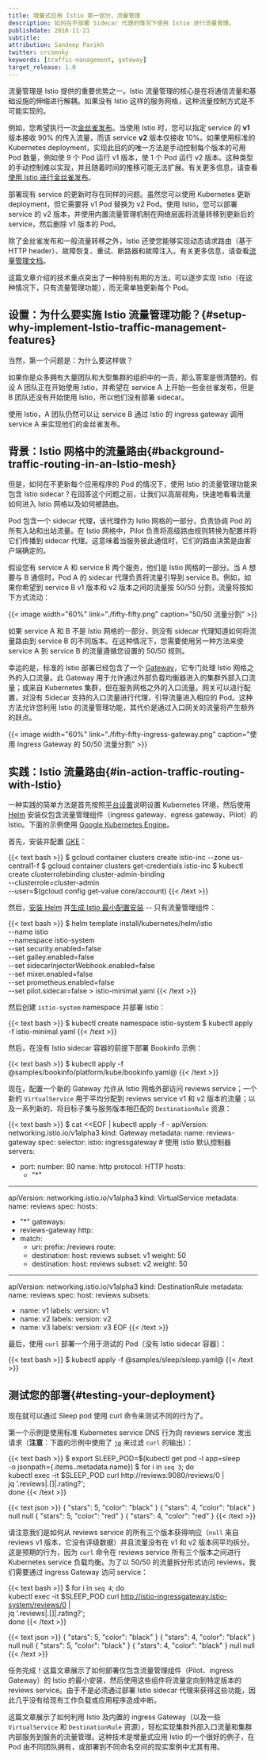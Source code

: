 ```yaml
---
title: 增量式应用 Istio 第一部分，流量管理
description: 如何在不部署 Sidecar 代理的情况下使用 Istio 进行流量管理。
publishdate: 2018-11-21
subtitle:
attribution: Sandeep Parikh
twitter: crcsmnky
keywords: [traffic-management, gateway]
target_release: 1.0
---
```


流量管理是 Istio 提供的重要优势之一。Istio 流量管理的核心是在将通信流量和基础设施的伸缩进行解耦。如果没有 Istio 这样的服务网格，这种流量控制方式是不可能实现的。

例如，您希望执行一次[金丝雀发布](https://martinfowler.com/bliki/CanaryRelease.html)。当使用 Istio 时，您可以指定 service 的 **v1** 版本接收 90% 的传入流量，而该 service **v2** 版本仅接收 10%。如果使用标准的 Kubernetes deployment，实现此目的的唯一方法是手动控制每个版本的可用 Pod 数量，例如使 9 个 Pod 运行 v1 版本，使 1 个 Pod 运行 v2 版本。这种类型的手动控制难以实现，并且随着时间的推移可能无法扩展。有关更多信息，请查看[使用 Istio 进行金丝雀发布](/zh/blog/2017/0.1-canary/)。

部署现有 service 的更新时存在同样的问题。虽然您可以使用 Kubernetes 更新 deployment，但它需要将 v1 Pod 替换为 v2 Pod。使用 Istio，您可以部署 service 的 v2 版本，并使用内置流量管理机制在网络层面将流量转移到更新后的 service，然后删除 v1 版本的 Pod。

除了金丝雀发布和一般流量转移之外，Istio 还使您能够实现动态请求路由（基于 HTTP header）、故障恢复、重试、断路器和故障注入。有关更多信息，请查看[流量管理文档](/zh/docs/concepts/traffic-management/)。

这篇文章介绍的技术重点突出了一种特别有用的方法，可以逐步实现 Istio（在这种情况下，只有流量管理功能），而无需单独更新每个 Pod。

## 设置：为什么要实施 Istio 流量管理功能？{#setup-why-implement-Istio-traffic-management-features}

当然，第一个问题是：为什么要这样做？

如果你是众多拥有大量团队和大型集群的组织中的一员，那么答案是很清楚的。假设 A 团队正在开始使用 Istio，并希望在 service A 上开始一些金丝雀发布，但是 B 团队还没有开始使用 Istio，所以他们没有部署 sidecar。

使用 Istio，A 团队仍然可以让 service B 通过 Istio 的 ingress gateway 调用 service A 来实现他们的金丝雀发布。

## 背景：Istio 网格中的流量路由{#background-traffic-routing-in-an-Istio-mesh}

但是，如何在不更新每个应用程序的 Pod 的情况下，使用 Istio 的流量管理功能来包含 Istio sidecar？在回答这个问题之前，让我们以高层视角，快速地看看流量如何进入 Istio 网格以及如何被路由。

Pod 包含一个 sidecar 代理，该代理作为 Istio 网格的一部分，负责协调 Pod 的所有入站和出站流量。在 Istio 网格中，Pilot 负责将高级路由规则转换为配置并将它们传播到 sidecar 代理。这意味着当服务彼此通信时，它们的路由决策是由客户端确定的。

假设您有 service A 和 service B 两个服务，他们是 Istio 网格的一部分。当 A 想要与 B 通信时，Pod A 的 sidecar 代理负责将流量引导到 service B。例如，如果你希望到 service B v1 版本和 v2 版本之间的流量按 50/50 分割，流量将按如下方式流动：

{{< image width="60%" link="./fifty-fifty.png" caption="50/50 流量分割" >}}

如果 service A 和 B 不是 Istio 网格的一部分，则没有 sidecar 代理知道如何将流量路由到 service B 的不同版本。在这种情况下，您需要使用另一种方法来使 service A 到 service B 的流量遵循您设置的 50/50 规则。

幸运的是，标准的 Istio 部署已经包含了一个 [Gateway](/zh/docs/concepts/traffic-management/#gateways)，它专门处理 Istio 网格之外的入口流量。此 Gateway 用于允许通过外部负载均衡器进入的集群外部入口流量；或来自 Kubernetes 集群，但在服务网格之外的入口流量。网关可以进行配置，对没有 Sidecar 支持的入口流量进行代理，引导流量进入相应的 Pod。这种方法允许您利用 Istio 的流量管理功能，其代价是通过入口网关的流量将产生额外的跃点。

{{< image width="60%" link="./fifty-fifty-ingress-gateway.png" caption="使用 Ingress Gateway 的 50/50 流量分割" >}}

## 实践：Istio 流量路由{#in-action-traffic-routing-with-Istio}

一种实践的简单方法是首先按照[平台设置](/zh/docs/setup/platform-setup/)说明设置 Kubernetes 环境，然后使用 [Helm](/zh/docs/setup/install/helm/) 安装仅包含流量管理组件（ingress gateway、egress gateway、Pilot）的 Istio。下面的示例使用 [Google Kubernetes Engine](https://cloud.google.com/gke)。

首先，安装并配置 [GKE](/zh/docs/setup/platform-setup/gke/)：

{{< text bash >}}
$ gcloud container clusters create istio-inc --zone us-central1-f
$ gcloud container clusters get-credentials istio-inc
$ kubectl create clusterrolebinding cluster-admin-binding \
   --clusterrole=cluster-admin \
   --user=$(gcloud config get-value core/account)
{{< /text >}}

然后，[安装 Helm](https://helm.sh/docs/intro/install/) 并[生成 Istio 最小配置安装](/zh/docs/setup/install/helm/) -- 只有流量管理组件：

{{< text bash >}}
$ helm template install/kubernetes/helm/istio \
  --name istio \
  --namespace istio-system \
  --set security.enabled=false \
  --set galley.enabled=false \
  --set sidecarInjectorWebhook.enabled=false \
  --set mixer.enabled=false \
  --set prometheus.enabled=false \
  --set pilot.sidecar=false > istio-minimal.yaml
{{< /text >}}

然后创建 `istio-system` namespace 并部署 Istio：

{{< text bash >}}
$ kubectl create namespace istio-system
$ kubectl apply -f istio-minimal.yaml
{{< /text >}}

然后，在没有 Istio sidecar 容器的前提下部署 Bookinfo 示例：

{{< text bash >}}
$ kubectl apply -f @samples/bookinfo/platform/kube/bookinfo.yaml@
{{< /text >}}

现在，配置一个新的 Gateway 允许从 Istio 网格外部访问 reviews service；一个新的 `VirtualService` 用于平均分配到 reviews service v1 和 v2 版本的流量；以及一系列新的、将目标子集与服务版本相匹配的 `DestinationRule` 资源：

{{< text bash >}}
$ cat <<EOF | kubectl apply -f -
apiVersion: networking.istio.io/v1alpha3
kind: Gateway
metadata:
  name: reviews-gateway
spec:
  selector:
    istio: ingressgateway # 使用 istio 默认控制器
  servers:
- port:
      number: 80
      name: http
      protocol: HTTP
    hosts:
  - "*"
---
apiVersion: networking.istio.io/v1alpha3
kind: VirtualService
metadata:
  name: reviews
spec:
  hosts:
- "*"
  gateways:
- reviews-gateway
  http:
- match:
  - uri:
        prefix: /reviews
    route:
  - destination:
        host: reviews
        subset: v1
      weight: 50
  - destination:
        host: reviews
        subset: v2
      weight: 50
---
apiVersion: networking.istio.io/v1alpha3
kind: DestinationRule
metadata:
  name: reviews
spec:
  host: reviews
  subsets:
- name: v1
    labels:
      version: v1
- name: v2
    labels:
      version: v2
- name: v3
    labels:
      version: v3
EOF
{{< /text >}}

最后，使用 `curl` 部署一个用于测试的 Pod（没有 Istio sidecar 容器）：

{{< text bash >}}
$ kubectl apply -f @samples/sleep/sleep.yaml@
{{< /text >}}

## 测试您的部署{#testing-your-deployment}

现在就可以通过 Sleep pod 使用 curl 命令来测试不同的行为了。

第一个示例是使用标准 Kubernetes service DNS 行为向 reviews service 发出请求（**注意**：下面的示例中使用了 [`jq`](https://stedolan.github.io/jq/) 来过滤 `curl` 的输出）：

{{< text bash >}}
$ export SLEEP_POD=$(kubectl get pod -l app=sleep \
  -o jsonpath={.items..metadata.name})
$ for i in `seq 3`; do \
  kubectl exec -it $SLEEP_POD curl http://reviews:9080/reviews/0 | \
  jq '.reviews|.[]|.rating?'; \
  done
{{< /text >}}

{{< text json >}}
{
  "stars": 5,
  "color": "black"
}
{
  "stars": 4,
  "color": "black"
}
null
null
{
  "stars": 5,
  "color": "red"
}
{
  "stars": 4,
  "color": "red"
}
{{< /text >}}

请注意我们是如何从 reviews service 的所有三个版本获得响应（`null` 来自 reviews v1 版本，它没有评级数据）并且流量没有在 v1 和 v2 版本间平均拆分。这是预期的行为，因为 `curl` 命令在 reviews service 所有三个版本之间进行 Kubernetes service 负载均衡。为了以 50/50 的流量拆分形式访问 reviews，我们需要通过 ingress Gateway 访问 service：

{{< text bash >}}
$ for i in `seq 4`; do \
  kubectl exec -it $SLEEP_POD curl http://istio-ingressgateway.istio-system/reviews/0 | \
  jq '.reviews|.[]|.rating?'; \
  done
{{< /text >}}

{{< text json >}}
{
  "stars": 5,
  "color": "black"
}
{
  "stars": 4,
  "color": "black"
}
null
null
{
  "stars": 5,
  "color": "black"
}
{
  "stars": 4,
  "color": "black"
}
null
null
{{< /text >}}

任务完成！这篇文章展示了如何部署仅包含流量管理组件（Pilot、ingress Gateway）的 Istio 的最小安装，然后使用这些组件将流量定向到特定版本的 reviews service。由于不是必须通过部署 Istio sidecar 代理来获得这些功能，因此几乎没有给现有工作负载或应用程序造成中断。

这篇文章展示了如何利用 Istio 及内置的 ingress Gateway（以及一些 `VirtualService` 和 `DestinationRule` 资源），轻松实现集群外部入口流量和集群内部服务到服务的流量管理。这种技术是增量式应用 Istio 的一个很好的例子，在 Pod 由不同团队拥有，或部署到不同命名空间的现实案例中尤其有用。
